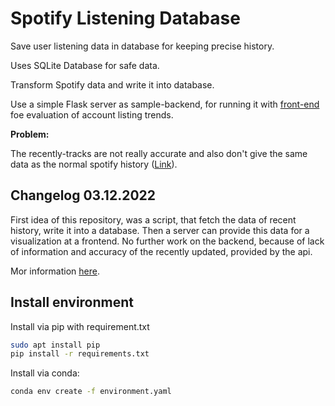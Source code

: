 # Spotify Listening Database
Save user listening data in database for keeping precise history.

Uses SQLite Database for safe data.

Transform Spotify data and write it into database.

Use a simple Flask server as sample-backend, for running it with [front-end](https://github.com/nico-koltermann/spotify-trends) foe evaluation of account listing trends.

__Problem:__

The recently-tracks are not really accurate and also don't give the same data as the normal spotify history ([Link](https://developer.spotify.com/console/get-recently-played/)).



## Changelog 03.12.2022

First idea of this repository, was a script, that fetch the data of recent history, write it into a database. Then a server 
can provide this data for a visualization at a frontend.
No further work on the backend, because of lack of information and accuracy of the recently updated, provided by the api.

Mor information [here](docs/backend.md).
## Install environment

Install via pip with requirement.txt

```bash
sudo apt install pip
pip install -r requirements.txt
```

Install via conda:

```bash
conda env create -f environment.yaml
```